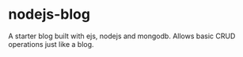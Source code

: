 # nodejs-blog
A starter blog built with ejs, nodejs and mongodb. Allows basic CRUD operations just like a blog.
